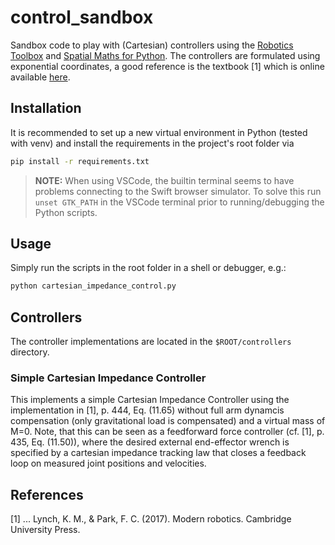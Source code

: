# control_sandbox

Sandbox code to play with (Cartesian) controllers using the [Robotics Toolbox](https://github.com/petercorke/robotics-toolbox-python) and [Spatial Maths for Python](https://github.com/bdaiinstitute/spatialmath-python). The controllers are formulated using exponential coordinates, a good reference is the textbook [1] which is online available [here](https://hades.mech.northwestern.edu/images/7/7f/MR.pdf).

## Installation

It is recommended to set up a new virtual environment in Python (tested with venv) and install the requirements in the project's root folder via
 ```bash
pip install -r requirements.txt
```

> **NOTE:** When using VSCode, the builtin terminal seems to have problems connecting to the Swift browser simulator. To solve this run `unset GTK_PATH` in the VSCode terminal prior to running/debugging the Python scripts.

## Usage

Simply run the scripts in the root folder in a shell or debugger, e.g.:
 ```bash
python cartesian_impedance_control.py
```

## Controllers

The controller implementations are located in the `$ROOT/controllers` directory.

### Simple Cartesian Impedance Controller

This implements a simple Cartesian Impedance Controller using the implementation in [1], p. 444, Eq. (11.65) without full arm dynamcis compensation (only gravitational load is compensated) and a virtual mass of M=0. Note, that this can be seen as a feedforward force controller (cf. [1], p. 435, Eq. (11.50)), where the desired external end-effector wrench is specified by a cartesian impedance tracking law that closes a feedback loop on measured joint positions and velocities.



## References

[1] ... Lynch, K. M., & Park, F. C. (2017). Modern robotics. Cambridge University Press.

